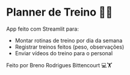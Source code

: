 # Planner de Treino 📅💪

App feito com Streamlit para:
- Montar rotinas de treino por dia da semana
- Registrar treinos feitos (peso, observações)
- Enviar vídeos do treino para o personal

Feito por Breno Rodrigues Bittencourt 💻🏋️